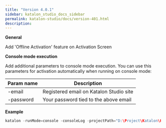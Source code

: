 ```yaml
---
title: "Version 4.0.1" 
sidebar: katalon_studio_docs_sidebar
permalink: katalon-studio/docs/version-401.html 
description: 
---
```

**General**

Add 'Offline Activation' feature on Activation Screen

**Console mode execution**

Add additional parameters to console mode execution. You can use this parameters for activation automatically when running on console mode:

| Param name | Description |
| --- | --- |
| -email | Registered email on Katalon Studio site |
| -password | Your password tied to the above email |

**Example**

```groovy
katalon -runMode=console -consoleLog -projectPath="D:\Project\Katalon\Katalon_projects\Regression Test\RegressionTest\RegressionTest.prj" -retry=0 -testSuitePath="Test Suites/New Test Suite78" -browserType="Chrome" -email="vinhtest@gmail.com" -password="12345678"
```